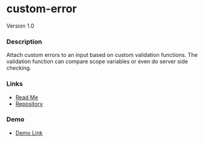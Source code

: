 # custom-error
Version 1.0

### Description
Attach custom errors to an input based on custom validation functions. The validation function can compare scope variables or even do server side checking.

### Links
* [Read Me](https://github.com/covisint/cui-ng/tree/master/directives/custom-error)
* [Repository](https://github.com/thirdwavellc/cui-ng)

### Demo
* [Demo Link](http://cui.covisint.qa.thirdwavellc.com/cui-ng-0.0.1-SNAPSHOT/build/index.html#/custom-error)